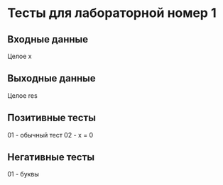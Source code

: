 # Тесты для лабораторной номер 1

## Входные данные
Целое x

## Выходные данные
Целое res

## Позитивные тесты
01 - обычный тест
02 - x = 0





## Негативные тесты
01 - буквы
